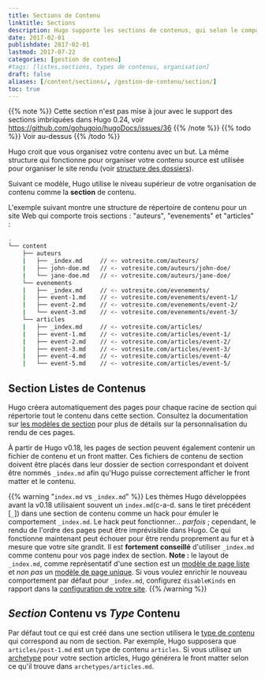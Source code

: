 ```yaml
---
title: Sections de Contenu
linktitle: Sections
description: Hugo supporte les sections de contenus, qui selon le comportement par défaut d'Hugo, reflètent la structure du site web rendu.
date: 2017-02-01
publishdate: 2017-02-01
lastmod: 2017-07-22
categories: [gestion de contenu]
#tags: [listes,sections, types de contenus, organisation]
draft: false
aliases: [/content/sections/, /gestion-de-contenu/section/]
toc: true
---
```


{{% note %}}
Cette section n'est pas mise à jour avec le support des sections imbriquées dans Hugo 0.24, voir https://github.com/gohugoio/hugoDocs/issues/36
{{% /note %}}
{{% todo %}}
Voir au-dessus
{{% /todo %}}

Hugo croit que vous organisez votre contenu avec un but. La même structure qui fonctionne pour organiser votre contenu source est utilisée pour organiser le site rendu (voir [structure des dossiers][directory structure]).

Suivant ce modèle, Hugo utilise le niveau supérieur de votre organisation de contenu comme la **section** de contenu.

L'exemple suivant montre une structure de répertoire de contenu pour un site Web qui comporte trois sections : "auteurs", "evenements" et "articles" :

```bash
.
└── content
    ├── auteurs
    |   ├── _index.md     // <- votresite.com/auteurs/
    |   ├── john-doe.md   // <- votresite.com/auteurs/john-doe/
    |   └── jane-doe.md   // <- votresite.com/auteurs/jane-doe/
    └── evenements
    |   ├── _index.md     // <- votresite.com/evenements/
    |   ├── event-1.md    // <- votresite.com/evenements/event-1/
    |   ├── event-2.md    // <- votresite.com/evenements/event-2/
    |   └── event-3.md    // <- votresite.com/evenements/event-3/
    └── articles
    |   ├── _index.md     // <- votresite.com/articles/
    |   ├── event-1.md    // <- votresite.com/articles/event-1/
    |   ├── event-2.md    // <- votresite.com/articles/event-2/
    |   ├── event-3.md    // <- votresite.com/articles/event-3/
    |   ├── event-4.md    // <- votresite.com/articles/event-4/
    |   └── event-5.md    // <- votresite.com/articles/event-5/
```

## Section Listes de Contenus

Hugo créera automatiquement des pages pour chaque racine de section qui répertorie tout le contenu dans cette section. Consultez la documentation sur [les modèles de section][section templates] pour plus de détails sur la personnalisation du rendu de ces pages.

À partir de Hugo v0.18, les pages de section peuvent également contenir un fichier de contenu et un front matter. Ces fichiers de contenu de section doivent être placés dans leur dossier de section correspondant et doivent être nommés `_index.md` afin qu'Hugo puisse correctement afficher le front matter et le contenu.

{{% warning "`index.md` vs `_index.md`" %}}
Les thèmes Hugo développées avant la v0.18 utilisaient souvent un `index.md`(c-a-d. sans le tiret précédent [`_`]) dans une section de contenu comme un hack pour émuler le comportement `_index.md`. Le hack peut fonctionner... *parfois* ; cependant, le rendu de l'ordre des pages peut être imprévisible dans Hugo. Ce qui fonctionne maintenant peut échouer pour être rendu proprement au fur et à mesure que votre site grandit. Il est  **fortement conseillé** d'utiliser `_index.md` comme contenu pour vos page index de section.
**Note :** le layout de `_index.md`, comme représentatif d'une section est un [modèle de page liste](/templates/section-templates/) et *non pas* un [modèle de page unique](/templates/single-page-templates/). Si vous voulez enrichir le nouveau comportement par défaut pour `_index.md`, configurez  `disableKinds` en rapport dans la [configuration de votre site](/demarrage/configuration/).
{{% /warning %}}

## *Section* Contenu vs *Type* Contenu

Par défaut tout ce qui est créé dans une section utilisera le [type de contenu][content type] qui correspond au nom de section. Par exemple, Hugo supposera que `articles/post-1.md` est un type de contenu `articles`. Si vous utilisez un [archetype][] pour votre section articles, Hugo générera le front matter selon ce qu'il trouve dans `archetypes/articles.md`.

[archetype]: /gestion-contenu/archetypes/
[content type]: /gestion-contenu/types/
[directory structure]: /demarrage/structure-dossier/
[section templates]: /templates/section-templates/


